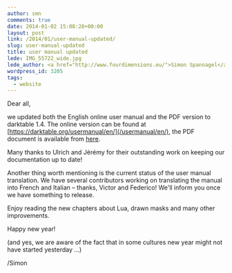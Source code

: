 ```yaml
---
author: smn
comments: true
date: 2014-01-02 15:08:28+00:00
layout: post
link: /2014/01/user-manual-updated/
slug: user-manual-updated
title: user manual updated
lede: IMG_55722_wide.jpg
lede_author: <a href="http://www.fourdimensions.eu/">Simon Spannagel</a>
wordpress_id: 3205
tags:
  - website
---
```

Dear all,

we updated both the English online user manual and the PDF version to darktable 1.4. The online version can be found at [https://darktable.org/usermanual/en/](/usermanual/en/), the PDF document is available from [here](https://sourceforge.net/projects/darktable/files/darktable/1.4/darktable-usermanual.pdf/download).

Many thanks to Ulrich and Jérémy for their outstanding work on keeping our documentation up to date!

Another thing worth mentioning is the current status of the user manual translation. We have several contributors working on translating the manual into French and Italian&nbsp;– thanks, Victor and Federico! We'll inform you once we have something to release.

Enjoy reading the new chapters about Lua, drawn masks and many other improvements.

Happy new year!

(and yes, we are aware of the fact that in some cultures new year might not have started yesterday ...)

/Simon
